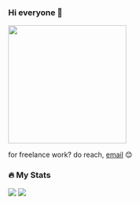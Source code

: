 ### Hi everyone 👋

<img src="https://github.com/julvikramsupandi/julvikramsupandi/assets/37796466/8c1538b7-88d0-4906-a374-7d979492c240"  width="240" />

for freelance work? do reach, [email](mailto:julvikram.supandi@gmail.com) 😊

### 🔥 My Stats
<p>
<img src="https://github-readme-stats.vercel.app/api?username=julvikramsupandi&show_icons=true&theme=transparent&include_all_commits=true&count_private=true&line_height=24" />
<img src="https://github-readme-stats.vercel.app/api/top-langs/?username=julvikramsupandi&size_weight=0.5&count_weight=0.5&layout=compact&theme=transparent&langs_count=8"/>
</p>
